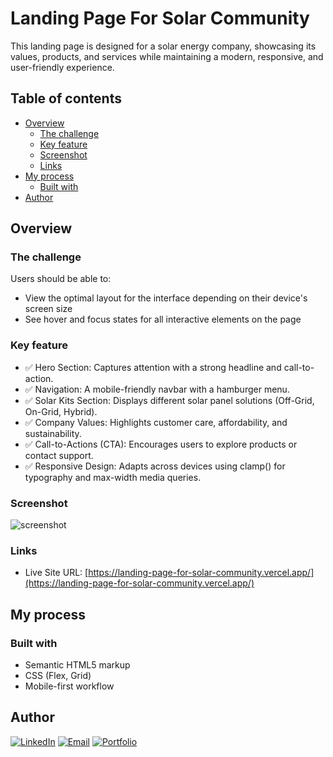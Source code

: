 # Landing Page For Solar Community

This landing page is designed for a solar energy company, showcasing its values, products, and services while maintaining a modern, responsive, and user-friendly experience.

## Table of contents

- [Overview](#overview)
  - [The challenge](#the-challenge)
  - [Key feature](#key-feature)
  - [Screenshot](#screenshot)
  - [Links](#links)
- [My process](#my-process)
  - [Built with](#built-with)
- [Author](#author)

## Overview

### The challenge

Users should be able to:

- View the optimal layout for the interface depending on their device's screen size
- See hover and focus states for all interactive elements on the page

### Key feature

- ✅ Hero Section: Captures attention with a strong headline and call-to-action.
- ✅ Navigation: A mobile-friendly navbar with a hamburger menu.
- ✅ Solar Kits Section: Displays different solar panel solutions (Off-Grid, On-Grid, Hybrid).
- ✅ Company Values: Highlights customer care, affordability, and sustainability.
- ✅ Call-to-Actions (CTA): Encourages users to explore products or contact support.
- ✅ Responsive Design: Adapts across devices using clamp() for typography and max-width media queries.

### Screenshot

![screenshot](/assets/images/screenshot.png)

### Links

- Live Site URL: [https://landing-page-for-solar-community.vercel.app/](https://landing-page-for-solar-community.vercel.app/)

## My process

### Built with

- Semantic HTML5 markup
- CSS (Flex, Grid)
- Mobile-first workflow

## Author

[![LinkedIn](https://img.shields.io/badge/LinkedIn-0077B5?style=for-the-badge&logo=linkedin&logoColor=white)](https://www.linkedin.com/in/muhammad-hisham-23544b253/)
[![Email](https://img.shields.io/badge/Email-D14836?style=for-the-badge&logo=gmail&logoColor=white)](mailto:muhammedheshamm2@gmail.com)
[![Portfolio](https://img.shields.io/badge/Portfolio-000000?style=for-the-badge&logo=firefox&logoColor=white)](https://muhammadhisham2024.netlify.app/)
